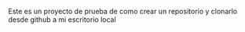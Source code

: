 Este es un proyecto de prueba de como crear  un repositorio y clonarlo desde github a mi escritorio local